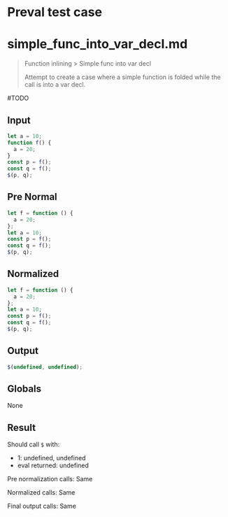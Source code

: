 # Preval test case

# simple_func_into_var_decl.md

> Function inlining > Simple func into var decl
>
> Attempt to create a case where a simple function is folded while the call is into a var decl.

#TODO

## Input

`````js filename=intro
let a = 10;
function f() {
  a = 20;
}
const p = f();
const q = f();
$(p, q);
`````

## Pre Normal

`````js filename=intro
let f = function () {
  a = 20;
};
let a = 10;
const p = f();
const q = f();
$(p, q);
`````

## Normalized

`````js filename=intro
let f = function () {
  a = 20;
};
let a = 10;
const p = f();
const q = f();
$(p, q);
`````

## Output

`````js filename=intro
$(undefined, undefined);
`````

## Globals

None

## Result

Should call `$` with:
 - 1: undefined, undefined
 - eval returned: undefined

Pre normalization calls: Same

Normalized calls: Same

Final output calls: Same
